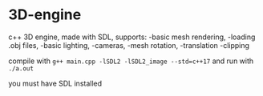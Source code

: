 # 3D-engine
c++ 3D engine, made with SDL, supports: 
  -basic mesh rendering, 
  -loading .obj files, 
  -basic lighting, 
  -cameras, 
  -mesh rotation, 
  -translation
  -clipping
  
compile with `g++ main.cpp -lSDL2 -lSDL2_image --std=c++17` and run with `./a.out`

you must have SDL installed


